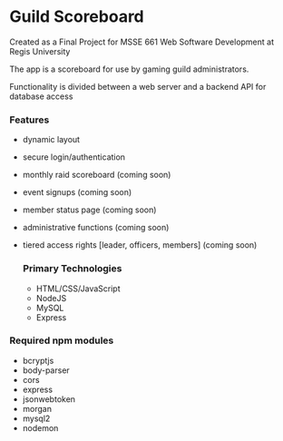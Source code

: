 # Guild Scoreboard

Created as a Final Project for 
MSSE 661 Web Software Development
at Regis University


The app is a scoreboard for use by gaming guild administrators.


Functionality is divided between a web server and a backend API for database access


### Features
- dynamic layout
- secure login/authentication
- monthly raid scoreboard (coming soon)
- event signups (coming soon)
- member status page (coming soon)
- administrative functions (coming soon)
- tiered access rights [leader, officers, members] (coming soon)


  ### Primary Technologies
  - HTML/CSS/JavaScript
  - NodeJS
  - MySQL
  - Express

 
### Required npm modules
- bcryptjs
- body-parser
- cors
- express
- jsonwebtoken
- morgan
- mysql2
- nodemon
  
